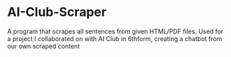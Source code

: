 # AI-Club-Scraper

A program that scrapes all sentences from given HTML/PDF files. Used for a project I collaborated on with AI Club in 6thform, creating a chatbot from our own scraped content
